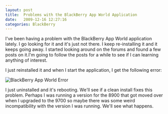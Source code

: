 ```yaml
---
layout: post
title:  Problems with the BlackBerry App World Application
date:   2009-12-16 12:27:16
categories: BlackBerry
---
```

I've been having a problem with the BlackBerry App World application lately. I go looking for it and it's just not there. I keep re-installing it and it keeps going away. I started looking around on the forums and found a few posts on it.I'm going to follow the posts for a while to see if I can learning anything of interest.

I just reinstalled it and when I start the application, I get the following error:

![BlackBerry App World Error](images/stories/screenshot-dec1509-041837p.jpg "BlackBerry App World Error")

I just uninstalled and it's rebooting. We'll see if a clean install fixes this problem. Perhaps I was running a version for the 8900 that got moved over when I upgraded to the 9700 so maybe there was some weird incompatibility with the version I was running. We'll see what happens.